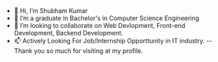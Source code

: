 - 👋 Hi, I’m Shubham Kumar
- 🌱 I’m a graduate in Bachelor's in Computer Science Engineering
- 💞️ I’m looking to collaborate on Web Devlopment, Front-end Development, Backend Development.
- 📫 Actively Looking For Job/Internship Opporttunity in IT industry.
 --Thank you so much for visiting at my profile.
    

<!---
Shubh1703/Shubh1703 is a ✨ special ✨ repository because its `README.md` (this file) appears on your GitHub profile.
You can click the Preview link to take a look at your changes.
--->
